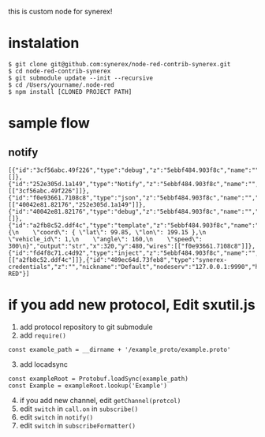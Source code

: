 this is custom node for synerex!

# instalation

```
$ git clone git@github.com:synerex/node-red-contrib-synerex.git
$ cd node-red-contrib-synerex
$ git submodule update --init --recursive
$ cd /Users/yourname/.node-red  
$ npm install [CLONED PROJECT PATH]

```

# sample flow

## notify
```
[{"id":"3cf56abc.49f226","type":"debug","z":"5ebbf484.903f8c","name":"","active":true,"tosidebar":true,"console":false,"tostatus":false,"complete":"false","x":850,"y":480,"wires":[]},{"id":"252e305d.1a149","type":"Notify","z":"5ebbf484.903f8c","name":"","protcol":"fleet","nottype":"supply","login":"489ec64d.73feb8","x":650,"y":480,"wires":[["3cf56abc.49f226"]]},{"id":"f0e93661.7108c8","type":"json","z":"5ebbf484.903f8c","name":"","property":"payload","action":"","pretty":false,"x":470,"y":480,"wires":[["40042e81.82176","252e305d.1a149"]]},{"id":"40042e81.82176","type":"debug","z":"5ebbf484.903f8c","name":"","active":false,"tosidebar":true,"console":false,"tostatus":false,"complete":"false","x":630,"y":580,"wires":[]},{"id":"a2fb8c52.ddf4c","type":"template","z":"5ebbf484.903f8c","name":"","field":"payload","fieldType":"msg","format":"json","syntax":"mustache","template":"{\n    \"coord\": { \"lat\": 99.85, \"lon\": 199.15 },\n    \"vehicle_id\": 1,\n    \"angle\": 160,\n    \"speed\": 300\n}","output":"str","x":320,"y":480,"wires":[["f0e93661.7108c8"]]},{"id":"fd4f8c71.c4d92","type":"inject","z":"5ebbf484.903f8c","name":"","topic":"","payload":"","payloadType":"date","repeat":"","crontab":"","once":false,"onceDelay":0.1,"x":140,"y":480,"wires":[["a2fb8c52.ddf4c"]]},{"id":"489ec64d.73feb8","type":"synerex-credentials","z":"","nickname":"Default","nodeserv":"127.0.0.1:9990","hostname":"Node-RED"}]
```

# if you add new protocol, Edit sxutil.js
1. add protocol repository to git submodule
2. add `require()`
``` example
const examole_path = __dirname + '/example_proto/example.proto'
```
3. add locadsync
``` example
const exampleRoot = Protobuf.loadSync(example_path)
const Example = exampleRoot.lookup('Example')
``` 
4. if you add new channel, edit `getChannel(protcol)`
5. edit `switch` in `call.on` in `subscribe()` 
6. edit `switch` in `notify()` 
7. edit `switch` in `subscribeFormatter()` 